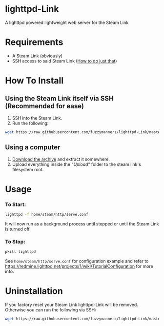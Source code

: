 # lighttpd-Link
A lighttpd powered lightweight web server for the Steam Link



# Requirements
- A Steam Link (obviously)
- SSH access to said Steam Link ([How to do just that](https://github.com/ValveSoftware/steamlink-sdk#ssh-access))

# How To Install

## Using the Steam Link itself via SSH (Recommended for ease)
1. SSH into the Steam Link.
2. Run the following:
```bash
wget https://raw.githubusercontent.com/fuzzymannerz/lighttpd-Link/master/lighttpd-Link-install.sh && chmod +x lighttpd-Link-install.sh && ./lighttpd-Link-install.sh
```

## Using a computer
1. [Download the archive](https://github.com/fuzzymannerz/lighttpd-Link/archive/master.zip) and extract it somewhere.
2. Upload everything inside the "*Upload*" folder to the steam link's filesystem root.

# Usage
### To Start:
```bash
lighttpd -f home/steam/http/serve.conf
```
It will now run as a background process until stopped or until the Steam Link is turned off.
### To Stop:
```bash
pkill lighttpd
```
See `home/steam/http/serve.conf` for configuration example and refer to https://redmine.lighttpd.net/projects/1/wiki/TutorialConfiguration for more info.

# Uninstallation
If you factory reset your Steam Link lighttpd-Link will be removed. Otherwise you can run the following via SSH:
```bash
wget https://raw.githubusercontent.com/fuzzymannerz/lighttpd-Link/master/lighttpd-Link-remove.sh && chmod +x lighttpd-Link-remove.sh && ./lighttpd-Link-remove.sh
```
